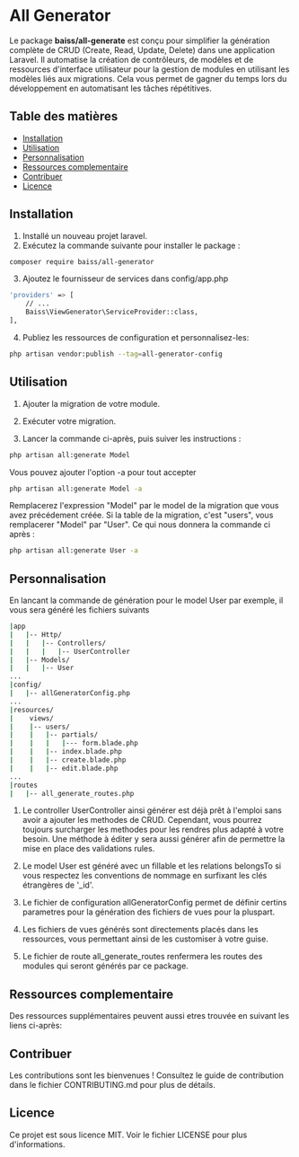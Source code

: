 # All Generator

<!-- [![Version](https://img.shields.io/badge/version-1.0.0-blue.svg)](https://semver.org)
[![License](https://img.shields.io/badge/license-MIT-blue.svg)](https://opensource.org/licenses/MIT) -->

Le package **baiss/all-generate** est conçu pour simplifier la génération complète de CRUD (Create, Read, Update, Delete) dans une application Laravel. Il automatise la création de contrôleurs, de modèles et de ressources d'interface utilisateur pour la gestion de modules en utilisant les modèles liés aux migrations. Cela vous permet de gagner du temps lors du développement en automatisant les tâches répétitives.

## Table des matières

- [Installation](#installation)
- [Utilisation](#utilisation)
- [Personnalisation](#personnalisation)
- [Ressources complementaire](#ressources-complementaire)
- [Contribuer](#contribuer)
- [Licence](#licence)

## Installation

1. Installé un nouveau projet laravel.
2. Exécutez la commande suivante pour installer le package :

```bash
composer require baiss/all-generator
```

3. Ajoutez le fournisseur de services dans config/app.php

```bash
'providers' => [
    // ...
    Baiss\ViewGenerator\ServiceProvider::class,
],
```

4. Publiez les ressources de configuration et personnalisez-les:


```bash
php artisan vendor:publish --tag=all-generator-config
```


## Utilisation

1. Ajouter la migration de votre module.

2. Exécuter votre migration.

3. Lancer la commande ci-après, puis suiver les instructions :


```bash
php artisan all:generate Model
```

Vous pouvez ajouter l'option -a pour tout accepter

```bash
php artisan all:generate Model -a
```

Remplacerez l'expression "Model" par le model de la migration que vous avez précédement créée. Si la table de la migration, c'est "users", vous remplacerer "Model" par "User". Ce qui nous donnera la commande ci après :

```bash
php artisan all:generate User -a
```

## Personnalisation

En lancant la commande de génération pour le model User par exemple, il vous sera généré les fichiers suivants

```bash
|app
|   |-- Http/
|   |   |-- Controllers/
|   |   |   |-- UserController
|   |-- Models/
|   |   |-- User
...
|config/
|   |-- allGeneratorConfig.php
...
|resources/
|    views/
|    |-- users/
|    |   |-- partials/
|    |   |   |--- form.blade.php
|    |   |-- index.blade.php
|    |   |-- create.blade.php
|    |   |-- edit.blade.php
...
|routes
|   |-- all_generate_routes.php

```

1. Le controller UserController ainsi générer est déjà prêt à l'emploi sans avoir a ajouter les methodes de CRUD. Cependant, vous pourrez toujours surcharger les methodes pour les rendres plus adapté à votre besoin. Une méthode à éditer y sera aussi générer afin de permettre la mise en place des validations rules.

2. Le model User est généré avec un fillable et les relations belongsTo si vous respectez les conventions de nommage en surfixant les clés étrangères de '_id'.

3. Le fichier de configuration allGeneratorConfig permet de définir certins parametres pour la génération des fichiers de vues pour la pluspart.

4. Les fichiers de vues générés sont directements placés dans les ressources, vous permettant ainsi de les customiser à votre guise.

5. Le fichier de route all_generate_routes renfermera les routes des modules qui seront générés par ce package.

## Ressources complementaire

Des ressources supplémentaires peuvent aussi etres trouvée en suivant les liens ci-après:

<!-- - [Powerful dependency injection container](https://laravel.com/docs/container).
- [Powerful dependency injection container](https://laravel.com/docs/container). -->

## Contribuer

Les contributions sont les bienvenues ! Consultez le guide de contribution dans le fichier CONTRIBUTING.md pour plus de détails.

## Licence

Ce projet est sous licence MIT. Voir le fichier LICENSE pour plus d'informations.